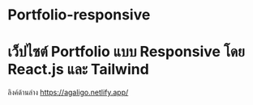 # Portfolio-responsive 
# เว็ปไซต์ Portfolio แบบ Responsive โดย React.js และ Tailwind

ลิงค์ด้านล่าง 
https://agaligo.netlify.app/
